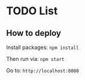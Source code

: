 # TODO List
## How to deploy

Install packages: 
```npm install```

Then run via: 
```npm start```

Go to:
```http://localhost:8080```